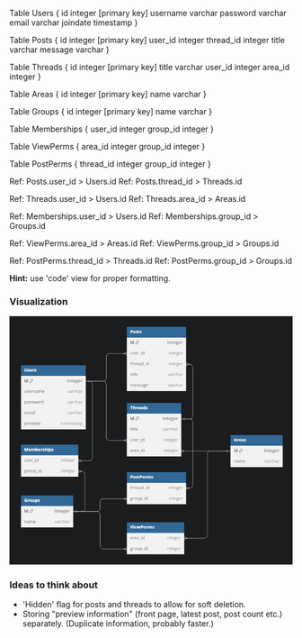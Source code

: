 Table Users {
    id integer [primary key]
    username varchar
    password varchar
    email varchar
    joindate timestamp
}

Table Posts {
    id integer [primary key]
    user_id integer
    thread_id integer
    title varchar
    message varchar
}

Table Threads {
    id integer [primary key]
    title varchar
    user_id integer
    area_id integer
}

Table Areas {
    id integer [primary key]
    name varchar
}

Table Groups {
    id integer [primary key]
    name varchar
}

Table Memberships {
    user_id integer
    group_id integer
}

Table ViewPerms {
    area_id integer
    group_id integer
}

Table PostPerms {
    thread_id integer
    group_id integer
}

Ref: Posts.user_id > Users.id
Ref: Posts.thread_id > Threads.id

Ref: Threads.user_id > Users.id
Ref: Threads.area_id > Areas.id

Ref: Memberships.user_id > Users.id
Ref: Memberships.group_id > Groups.id 

Ref: ViewPerms.area_id > Areas.id
Ref: ViewPerms.group_id > Groups.id

Ref: PostPerms.thread_id > Threads.id
Ref: PostPerms.group_id > Groups.id

**Hint:** use 'code' view for proper formatting.

### Visualization

![visualization](design/db-visual.png)

### Ideas to think about

- 'Hidden' flag for posts and threads to allow for soft deletion.  
- Storing "preview information" (front page, latest post, post count etc.) separately. (Duplicate information, probably faster.)
